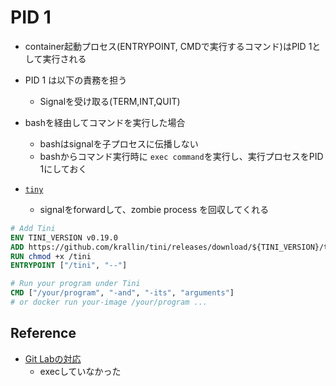 # PID 1

* container起動プロセス(ENTRYPOINT, CMDで実行するコマンド)はPID 1として実行される
* PID 1 は以下の責務を担う
  * Signalを受け取る(TERM,INT,QUIT)

* bashを経由してコマンドを実行した場合
  * bashはsignalを子プロセスに伝播しない
  * bashからコマンド実行時に `exec command`を実行し、実行プロセスをPID 1にしておく

* [`tiny`](https://github.com/krallin/tini)
  * signalをforwardして、zombie process を回収してくれる

```dockerfile
# Add Tini
ENV TINI_VERSION v0.19.0
ADD https://github.com/krallin/tini/releases/download/${TINI_VERSION}/tini /tini
RUN chmod +x /tini
ENTRYPOINT ["/tini", "--"]

# Run your program under Tini
CMD ["/your/program", "-and", "-its", "arguments"]
# or docker run your-image /your/program ...
```

## Reference

* [Git Labの対応](https://gitlab.com/gitlab-org/charts/gitlab/-/issues/3249)
  * execしていなかった

